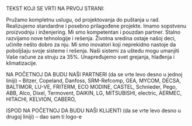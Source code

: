 TEKST KOJI SE VRTI NA PRVOJ STRANI:

Pružamo kompletnu uslugu, od projektovanja do puštanja u rad.
Realizujemo standardne i posebno prilagođene projekte.
Imamo sopstvenu proizvodnju i inženjering.
Mi smo kompetentan i pouzdan partner.
Stalno razvijamo nove tehnologije i rešenja.
Životna sredina ostaje našoj deci, učinite nešto dobro za nju.
Mi smo inovatori koji neprekidno nastoje da poboljšaju svoje sisteme i rešenja.
Naši sistemi za uštedu mogu umanjiti Vaše račune za struju za 35%.
Unapređujemo svet grejanja, hlađenja i klimatizacije.

NA POČETNOJ DA BUDU NAŠI PARTNERI (da se vrte levo desno u jednoj liniji) – Bitzer, Copeland, Danfoss, SRM-Refcomp, GEA, MYCOM, DECSA, BALTIMOR, LU-VE, FRITERM, ECO MODINE, CASTEL, Schnieder, Pego, ABB, Alco, Dixel, Termovent, DAIKIN, LG, MITSUBISHI, electric, AERMEC, HITACHI, KELVION, CABERO,

ISPOD NA POČETNOJ DA BUDU NAŠI KLIJENTI (da se vrte levo desno u drugoj liniji) – dao sam ti logo-e
